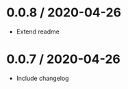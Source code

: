 
0.0.8 / 2020-04-26
==================

  * Extend readme

0.0.7 / 2020-04-26
==================

  * Include changelog
